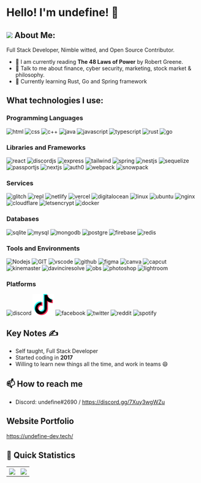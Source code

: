 # Hello! I'm undefine! 👋 <img src="https://komarev.com/ghpvc/?username=oadpoaw" alt="" align="center" />

## <img src="https://github.com/TheDudeThatCode/TheDudeThatCode/blob/master/Assets/Developer.gif" width="45px"> About Me:
Full Stack Developer, Nimble witted, and Open Source Contributor.
- 📖 I am currently reading **The 48 Laws of Power** by Robert Greene.
- 💬 Talk to me about finance, cyber security, marketing, stock market & philosophy.
- 🧵 Currently learning Rust, Go and Spring framework

## What technologies I use:
### Programming Languages
<p>
      <img src="https://www.vectorlogo.zone/logos/w3_html5/w3_html5-icon.svg" alt="html" width="55" height="55"/>
      <img src="https://www.vectorlogo.zone/logos/w3_css/w3_css-icon.svg" alt="css" width="55" height="55"/>
      <img src="https://raw.githubusercontent.com/abranhe/programming-languages-logos/master/src/cpp/cpp.svg" alt="c++" width="55" height="55"/>
      <img src="https://www.vectorlogo.zone/logos/java/java-icon.svg" alt="java" width="65" height="65"/> 
      <img src="https://www.computerhope.com/jargon/j/javascript.png" alt="javascript" width="55" height="55"/> 
      <img src="https://www.vectorlogo.zone/logos/typescriptlang/typescriptlang-icon.svg" alt="typescript" width="55" height="55"/>  
      <img src="https://www.vectorlogo.zone/logos/rust-lang/rust-lang-icon.svg" alt="rust" width="55" height="55"/>  
      <img src="https://www.vectorlogo.zone/logos/golang/golang-icon.svg" alt="go" width="55" height="55"/>  
</p>

### Libraries and Frameworks
<p>
      <img src="https://www.vectorlogo.zone/logos/reactjs/reactjs-icon.svg" alt="react" width="55" height="55"/>  
      <img src="https://www.vectorlogo.zone/logos/js_discord/js_discord-icon.svg" alt="discordjs" width="55" height="55"/>
      <img src="https://www.vectorlogo.zone/logos/expressjs/expressjs-icon.svg" alt="express" width="55" height="55"/>
      <img src="https://www.vectorlogo.zone/logos/tailwindcss/tailwindcss-icon.svg" alt="tailwind" width="55" height="55"/>
      <img src="https://www.vectorlogo.zone/logos/springio/springio-icon.svg" alt="spring" width="55" height="55"/>
      <img src="https://www.vectorlogo.zone/logos/nestjs/nestjs-icon.svg" alt="nestjs" width="55" height="55"/>
      <img src="https://www.vectorlogo.zone/logos/sequelizejs/sequelizejs-icon.svg" alt="sequelize" width="55" height="55"/>
      <img src="https://github.com/detain/svg-logos/blob/master/svg/passport.svg" alt="passportjs" width="55" height="55"/>
      <img src="https://seeklogo.com/images/N/next-js-logo-8FCFF51DD2-seeklogo.com.png" alt="nextjs" width="55" height="55"/> 
      <img src="https://www.vectorlogo.zone/logos/auth0/auth0-icon.svg" alt="auth0" width="55" height="55"/>
      <img src="https://www.vectorlogo.zone/logos/js_webpack/js_webpack-icon.svg" alt="webpack" width="55" height="55"/>
      <img src="https://raw.githubusercontent.com/bestofjs/bestofjs-webui/master/public/logos/snowpack.svg" alt="snowpack" width="55" height="55"/>
</p>

### Services
<p>
      <img src="https://www.vectorlogo.zone/logos/glitch/glitch-icon.svg" alt="glitch" width="55" height="55"/> 
      <img src="https://www.vectorlogo.zone/logos/replit/replit-icon.svg" alt="repl" width="55" height="55"/> 
      <img src="https://www.vectorlogo.zone/logos/netlify/netlify-icon.svg" alt="netlify" width="55" height="55"/> 
      <img src="https://i.pinimg.com/originals/c4/35/6c/c4356cd5454d06585e0a46066b555172.png" alt="vercel" width="55" height="55"/> 
      <img src="https://www.vectorlogo.zone/logos/digitalocean/digitalocean-icon.svg" alt="digitalocean" width="55" height="55"/> 
      <img src="https://www.vectorlogo.zone/logos/linux/linux-icon.svg" alt="linux" width="55" height="55"/> 
      <img src="https://www.vectorlogo.zone/logos/ubuntu/ubuntu-icon.svg" alt="ubuntu" width="55" height="55"/> 
      <img src="https://www.vectorlogo.zone/logos/nginx/nginx-icon.svg" alt="nginx" width="55" height="55"/>  
      <img src="https://www.vectorlogo.zone/logos/cloudflare/cloudflare-icon.svg" alt="cloudflare" width="55" height="55"/> 
      <img src="https://www.vectorlogo.zone/logos/letsencrypt/letsencrypt-icon.svg" alt="letsencrypt" width="55" height="55"/>
      <img src="https://www.vectorlogo.zone/logos/docker/docker-icon.svg" alt="docker" width="55" height="55"/>
</p>

### Databases
<p>
      <img src="https://www.vectorlogo.zone/logos/sqlite/sqlite-icon.svg" alt="sqlite" width="55" height="55"/>
      <img src="https://www.vectorlogo.zone/logos/mysql/mysql-icon.svg" alt="mysql" width="55" height="55"/>
      <img src="https://www.vectorlogo.zone/logos/mongodb/mongodb-icon.svg" alt="mongodb" width="45" height="55"/>
      <img src="https://www.vectorlogo.zone/logos/postgresql/postgresql-icon.svg" alt="postgre" width="55" height="55"/>
      <img src="https://www.vectorlogo.zone/logos/firebase/firebase-icon.svg" alt="firebase" width="55" height="55"/> 
      <img src="https://www.vectorlogo.zone/logos/redis/redis-icon.svg" alt="redis" width="55" height="55"/>
</p>

### Tools and Environments
<p>
      <img src="https://www.vectorlogo.zone/logos/nodejs/nodejs-icon.svg" alt="Nodejs" width="55" height="55"/> 
      <img src="https://www.vectorlogo.zone/logos/git-scm/git-scm-icon.svg" alt="GIT" width="55" height="55"/> 
      <img src="https://www.vectorlogo.zone/logos/visualstudio_code/visualstudio_code-icon.svg" alt="vscode" width="55" height="55"/> 
      <img src="https://www.vectorlogo.zone/logos/github/github-tile.svg" alt="github" width="55" height="55"/>  
      <img src="https://upload.wikimedia.org/wikipedia/commons/3/33/Figma-logo.svg" alt="figma" width="55" height="55"/>  
      <img src="https://www.vectorlogo.zone/logos/canva/canva-icon.svg" alt="canva" width="55" height="55"/>  
      <img src="https://img.utdstc.com/icon/af8/c23/af8c232af40e6bbb677b3439d7e0ff2f3b5069bf59a7b1ed34e15b9e36dfbb52:200" alt="capcut" width="55" height="55"/> 
      <img src="https://play-lh.googleusercontent.com/mKVQE-V16mEbA_xNHJKz-jkbOxDW97775dxZxW7rgrDD14WmR2J0U9xDqSt0CBXk3-4=s180-rw" alt="kinemaster" width="55" height="55"/> 
      <img src="https://upload.wikimedia.org/wikipedia/en/d/dc/DaVinci_Resolve_Logo.png" alt="davinciresolve" width="55" height="55"/> 
      <img src="https://upload.wikimedia.org/wikipedia/commons/thumb/1/14/Open_Broadcaster_Software_Logo.png/600px-Open_Broadcaster_Software_Logo.png" alt="obs" width="55" height="55"/> 
      <img src="https://upload.wikimedia.org/wikipedia/commons/thumb/a/af/Adobe_Photoshop_CC_icon.svg/1200px-Adobe_Photoshop_CC_icon.svg.png" alt="photoshop" width="55" height="55"/> 
      <img src="https://upload.wikimedia.org/wikipedia/commons/thumb/b/b6/Adobe_Photoshop_Lightroom_CC_logo.svg/2101px-Adobe_Photoshop_Lightroom_CC_logo.svg.png" alt="lightroom" width="55" height="55"/> 
</p>

### Platforms
<p>
      <img src="https://www.vectorlogo.zone/logos/discordapp/discordapp-icon.svg" alt="discord" width="55" height="55"/>
      <img src="https://raw.githubusercontent.com/AliasIO/wappalyzer/master/src/drivers/webextension/images/icons/TikTok.svg" alt="tiktok" width="55" height="55"/>
      <img src="https://www.vectorlogo.zone/logos/facebook/facebook-official.svg" alt="facebook" width="55" height="55"/>
      <img src="https://www.vectorlogo.zone/logos/twitter/twitter-official.svg" alt="twitter" width="55" height="55"/>
      <img src="https://www.vectorlogo.zone/logos/reddit/reddit-icon.svg" alt="reddit" width="55" height="55"/>
      <img src="https://www.vectorlogo.zone/logos/spotify/spotify-icon.svg" alt="spotify" width="55" height="55"/>
</p>

## Key Notes ✍️

- Self taught, Full Stack Developer
- Started coding in **2017**
- Willing to learn new things all the time, and work in teams 😄

## 📫 How to reach me

- Discord: undefine#2690 / https://discord.gg/7Xuy3wgWZu

## Website Portfolio

https://undefine-dev.tech/

## 👀 Quick Statistics

<table>
  <tr>
    <td align="center" style="padding=0;width=50%;">
      <img align="center" style="padding=0;" src="https://github-readme-stats.vercel.app/api/?username=oadpoaw&show_icons=true&title_color=4F8CC9&text_color=9f9f9f&bg_color=151515&hide_border=true&icon_color=4F8CC9&hide_title=true&count_private=true" />
    </td>
    <td align="center" style="padding=0;width=50%;">
      <img align="center" style="padding=0;" src="https://github-readme-stats.vercel.app/api/top-langs/?username=oadpoaw&layout=compact&title_color=4F8CC9&text_color=9f9f9f&bg_color=151515&hide_border=true&icon_color=4F8CC9&hide=visual%20basic&count_private=true" />
    </td>
  </tr>
</table>








